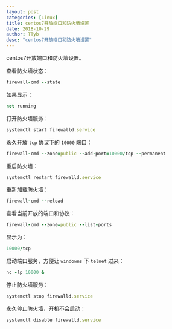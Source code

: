 ```yaml
---
layout: post
categories: [Linux]
title: centos7开放端口和防火墙设置
date: 2018-10-29
author: TTyb
desc: "centos7开放端口和防火墙设置"
---
```


centos7开放端口和防火墙设置。

查看防火墙状态：

~~~ruby
firewall-cmd --state
~~~

如果显示：

~~~ruby
not running
~~~

打开防火墙服务：

~~~ruby
systemctl start firewalld.service
~~~

永久开放 `tcp` 协议下的 `10000` 端口：

~~~ruby
firewall-cmd --zone=public --add-port=10000/tcp --permanent
~~~

重启防火墙：

~~~ruby
systemctl restart firewalld.service
~~~

重新加载防火墙：

~~~ruby
firewall-cmd --reload
~~~

查看当前开放的端口和协议：

~~~ruby
firewall-cmd --zone=public --list-ports
~~~

显示为：

~~~ruby
10000/tcp
~~~

启动端口服务，方便让 `windowns` 下 `telnet` 过来：

~~~ruby
nc -lp 10000 &
~~~

停止防火墙服务：

~~~ruby
systemctl stop firewalld.service
~~~

永久停止防火墙，开机不会启动：

~~~ruby
systemctl disable firewalld.service
~~~